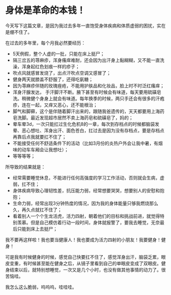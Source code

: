# 身体是革命的本钱！


今天写下这篇文章，是因为我过去多年一直饱受身体疾病和体质虚弱的困扰，实在是绷不住了。

在过去的多年里，每个月我必然要经历：

- 5天例假，整个人虚的一批，只能在床上挺尸；
- 隔三岔五的荨麻疹，浑身瘙痒难耐，还会因为出汗身上黏糊糊，又不能一直洗澡，浑身起红色划痕一样的疹子；
- 吹点风就感冒发烧了，出点汗吹点空调又感冒了；
- 健身两天就膝盖不舒服了，还得吃氨糖；
- 因为荨麻疹伴随的玫瑰痤疮，不能用护肤品和化妆品，脸上时不时泛红瘙痒；
- 浑身汗腺发达， 手汗脚汗不断。腋下甚至有时候会有味道，每天要用硫磺皂洗。稍微健个身身上就会有味道。每年换季的时候，两只手还会有很多的汗疱疹，连在一起，又痒又恶心，还不能根治；
- 脚气和脚藓，这个是伴随着脚汗出来的，跟随我爸遗传的，天天都要用上海药皂洗脚。最近发现超市居然不卖上海药皂和硫磺皂了，妈的；
- 晕车晕3d，一次只能扛过生化危机8的一章，每次到存档点的时候都脑袋发晕、恶心想吐、浑身出汗、面色苍白，扛过去是因为没有存档点，要是存档点再靠后点我就要扛不住了；
- 不能接受任何不舒适条件下的活动（比如3月份的炎热户外会让我中暑，有烟味的动车车厢会让我想吐）；
- 等等等等；

所导致的结果就是：

- 经常需要睡觉休息，不能进行任何高强度的学习工作活动，否则就会生病，虚弱，扛不住；
- 身体疾病导致心理韧性差，抗压能力弱，经常想要哭哭，想要别人的安慰和抱抱；
- 生命力弱，经常出现3分钟热度的情况，因为我的身体能量只够我燃烧那么久，再久点就扛不住了；
- 看着别人一个个生龙活虎，活力四射，朝着他们的目标和挑战前进，就觉得特别羡慕。但是自己模仿着行动一段时间，身体就报警了，要我去睡觉，无奈最后只能到床上去挺尸；

我不要再这样啦！我也要当健康人！我也要成为活力四射的小朋友！我要健身！健身！

可是我有时候健身的时候，感觉自己快要扛不住了，感觉浑身出汗，脑袋乏累，眼皮变重，有时候甚至能在健身之后，从镜子里看到自己的单眼皮变成了双眼皮。健身结束以后，就特别想睡觉，一次又是几个小时，也没有做其他事情的动力了。很苦恼哇。

我怎么这么脆弱，呜呜呜，哇哇哇。

